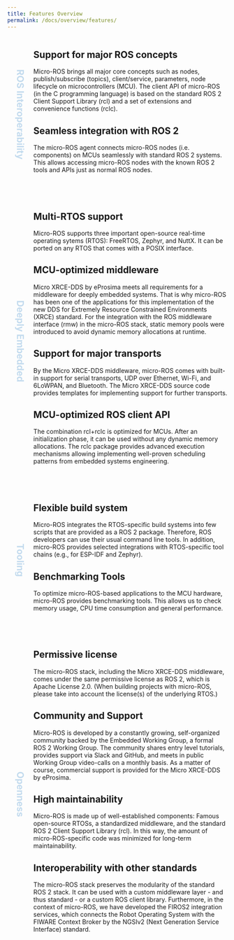 ```yaml
---
title: Features Overview
permalink: /docs/overview/features/
---
```


<section style="display: grid; grid-template-columns: 1fr 9fr;">
 <h1 style="writing-mode: vertical-lr; text-align: center; color: #C3DBEE;">
  ROS Interoperability
 </h1>
 <div>
  <h2>Support for major ROS concepts</h2>
  <p>Micro-ROS brings all major core concepts such as nodes, publish/subscribe (topics), client/service, parameters, node lifecycle on microcontrollers (MCU). The client API of micro-ROS (in the C programming language) is based on the standard ROS 2 Client Support Library (rcl) and a set of extensions and convenience functions (rclc).</p>

  <h2>Seamless integration with ROS 2</h2>
  <p>The micro-ROS agent connects micro-ROS nodes (i.e. components) on MCUs seamlessly with standard ROS 2 systems. This allows accessing micro-ROS nodes with the known ROS 2 tools and APIs just as normal ROS nodes.</p>
 </div>
</section>

<section style="display: grid; grid-template-columns: 1fr 9fr; margin-top: 3em;">
 <h1 style="writing-mode: vertical-lr; text-align: center; color: #C3DBEE;">
  Deeply Embedded
 </h1>
 <div>
  <h2>Multi-RTOS support</h2>
  <p>Micro-ROS supports three important open-source real-time operating sytems (RTOS): FreeRTOS, Zephyr, and NuttX. It can be ported on any RTOS that comes with a POSIX interface.</p>

  <h2>MCU-optimized middleware</h2>
  <p>Micro XRCE-DDS by eProsima meets all requirements for a middleware for deeply embedded systems. That is why micro-ROS has been one of the applications for this implementation of the new DDS for Extremely Resource Constrained Environments (XRCE) standard. For the integration with the ROS middleware interface (rmw) in the micro-ROS stack, static memory pools were introduced to avoid dynamic memory allocations at runtime.</p>

  <h2>Support for major transports</h2>
  <p>By the Micro XRCE-DDS middleware, micro-ROS comes with built-in support for serial transports, UDP over Ethernet, Wi-Fi, and 6LoWPAN, and Bluetooth. The Micro XRCE-DDS source code provides templates for implementing support for further transports.</p>

  <h2>MCU-optimized ROS client API</h2>
  <p>The combination rcl+rclc is optimized for MCUs. After an initialization phase, it can be used without any dynamic memory allocations. The rclc package provides advanced execution mechanisms allowing implementing well-proven scheduling patterns from embedded systems engineering.</p>  
 </div>
</section>

<section style="display: grid; grid-template-columns: 1fr 9fr; margin-top: 3em;">
 <h1 style="writing-mode: vertical-lr; text-align: center; color: #C3DBEE;">
  Tooling
 </h1>
 <div>
  <h2>Flexible build system</h2>
  <p>Micro-ROS integrates the RTOS-specific build systems into few scripts that are provided as a ROS 2 package. Therefore, ROS developers can use their usual command line tools. In addition, micro-ROS provides selected integrations with RTOS-specific tool chains (e.g., for ESP-IDF and Zephyr).</p>
  
  <h2>Benchmarking Tools</h2>
  <p>To optimize micro-ROS-based applications to the MCU hardware, micro-ROS provides benchmarking tools. This allows us to check memory usage, CPU time consumption and general performance.</p>
 </div>
</section>

<section style="display: grid; grid-template-columns: 1fr 9fr; margin-top: 3em;">
 <h1 style="writing-mode: vertical-lr; text-align: center; color: #C3DBEE;">
  Openness
 </h1>
 <div>
  <h2>Permissive license</h2>
  <p>The micro-ROS stack, including the Micro XRCE-DDS middleware, comes under the same permissive license as ROS 2, which is Apache License 2.0. (When building projects with micro-ROS, please take into account the license(s) of the underlying RTOS.)</p>
  
  <h2>Community and Support</h2>
  <p>Micro-ROS is developed by a constantly growing, self-organized community backed by the Embedded Working Group, a formal ROS 2 Working Group. The community shares entry level tutorials, provides support via Slack and GitHub, and meets in public Working Group video-calls on a monthly basis. As a matter of course, commercial support is provided for the Micro XRCE-DDS by eProsima.</p>
  
  <h2>High maintainability</h2>
  <p>Micro-ROS is made up of well-established components: Famous open-source RTOSs, a standardized middleware, and the standard ROS 2 Client Support Library (rcl). In this way, the amount of micro-ROS-specific code was minimized for long-term maintainability.</p>

  <h2>Interoperability with other standards</h2>
  <p>The micro-ROS stack preserves the modularity of the standard ROS 2 stack. It can be used with a custom middleware layer - and thus standard - or a custom ROS client library. Furthermore, in the context of micro-ROS, we have developed the FIROS2 integration services, which connects the Robot Operating System with the FIWARE Context Broker by the NGSIv2 (Next Generation Service Interface) standard.</p>
  
 </div>
</section>

